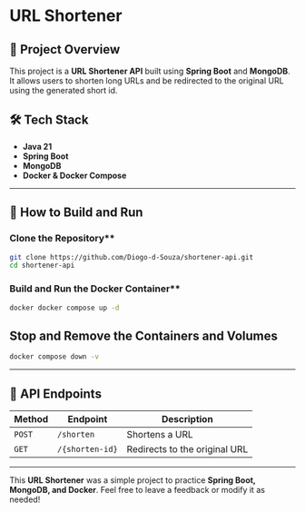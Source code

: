 # URL Shortener

## 📌 Project Overview
This project is a **URL Shortener API** built using **Spring Boot** and **MongoDB**. It allows users to shorten long URLs and be redirected to the original URL using the generated short id.

## 🛠️ Tech Stack
- **Java 21**
- **Spring Boot**
- **MongoDB**
- **Docker & Docker Compose**

---

##  🔨 How to Build and Run

### Clone the Repository**
```sh
git clone https://github.com/Diogo-d-Souza/shortener-api.git
cd shortener-api
```

### Build and Run the Docker Container**
```sh
docker docker compose up -d
```
## Stop and Remove the Containers and Volumes
```sh
docker compose down -v
```
---

## 📡 API Endpoints
| Method | Endpoint        | Description |
|--------|-----------------|-------------|
| `POST` | `/shorten`  | Shortens a URL |
| `GET` | `/{shorten-id}` | Redirects to the original URL |


---

This **URL Shortener** was a simple project to practice **Spring Boot, MongoDB, and Docker**.
Feel free to leave a feedback or modify it as needed!
